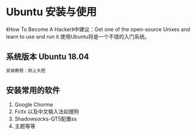 # Ubuntu 安装与使用

《How To Become A Hacker》中建议：Get one of the open-source Unixes and learn to use and run it.使用Ubuntu将是一个不错的入门系统。

## 系统版本 Ubuntu 18.04 

```reStructuredText
安装教程：网上大把
```

## 安装常用的软件

1. Google Chorme
2. Fcitx 以及中文输入法如搜狗
3. Shadowsocks-QT5配置ss
4. 主题等等
